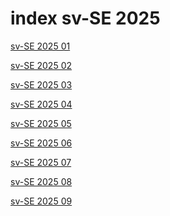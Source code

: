 # index sv-SE 2025

<a href="./01">sv-SE 2025 01</a>

<a href="./02">sv-SE 2025 02</a>

<a href="./03">sv-SE 2025 03</a>

<a href="./04">sv-SE 2025 04</a>

<a href="./05">sv-SE 2025 05</a>

<a href="./06">sv-SE 2025 06</a>

<a href="./07">sv-SE 2025 07</a>

<a href="./08">sv-SE 2025 08</a>

<a href="./09">sv-SE 2025 09</a>
